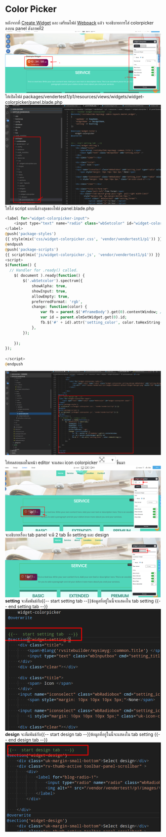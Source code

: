 # Color Picker

หลังจากที่ [Create Widget](createwidget.md) และ เตรียมไฟล์  [Webpack](usewebpackAndNPM.md) แล้ว
จะอธิบายการใส่ colorpicker ลงบน panel ดังภาพที่2
![wyswidget](images/wyswidget3.png)
ให้เปิดไฟล์ packages/vendertest1/p1/resources/views/widgets/widget-colorpicker/panel.blade.php
<br>
![panel](images/panelcolorpicker1.png)
<br>
ให้ใส่ script แบบนี้ล่างสุดของไฟล์ panel.blade.php
```php
<label for="widget-colorpicker-input">
    <input type="text" name="radio" class="wbSetcolor" id="widget-colorpicker-input" >
</label>
@push('package-styles')
{{ style(mix('css/widget-colorpicker.css', 'vendor/vendertest1/p1')) }}	// เชื่อมต่อกับไฟล์ js ใน webpack
@endpush
@push('package-scripts')
{{ script(mix('js/widget-colorpicker.js', 'vendor/vendertest1/p1')) }} // เชื่อมต่อกับไฟล์ js ใน webpack
<script>
$(function() {
  // Handler for .ready() called.
    $( document ).ready(function() {
        $('.wbSetcolor').spectrum({
            showAlpha: true,
            showInput: true,
            allowEmpty: true,
            preferredFormat: 'rgb',
            change: function(color) {
                var fb = parent.$('#frameBody').get(0).contentWindow; //ถ้าต้องการเชื่อมกับ wys ให้เรียก ผ่านตัวนี้ เพราะ editor มีการทำงาน frame หลายชั้น
                var id = parent.elmSetWidget.get(0).id;
                fb.$('#' + id).attr('setting_color', color.toHexString());
            },
        });

    });
});

</script>
@endpush
```

![panel](images/panelcolorpicker2.png)
<br>
ให้ทดสอบผลในหน้า editor จะแสดง icon colorpicker ![panel](images/panelcolorpicker3.png)ขึ้นมา
<br>
![panel](images/panelcolorpicker4.png)
<br>
จะอธิบายเรื่อง tab panel จะมี 2 tab ชื่อ setting และ design
![panel](images/panelcolorpicker5.png)
<b>setting</b> จะสัมพันธ์กับ{{--  start setting tab  --}}ข้อมูลที่อยู่ในนี้จะแสดงใน tab setting {{--  end setting tab  --}}
<br>
![panel](images/panelcolorpicker6.png)
<b>design</b> จะสัมพันธ์กับ{{--  start design tab  --}}ข้อมูลที่อยู่ในนี้จะแสดงใน tab setting {{--  end  design tab  --}}
![panel](images/panelcolorpicker7.png)


